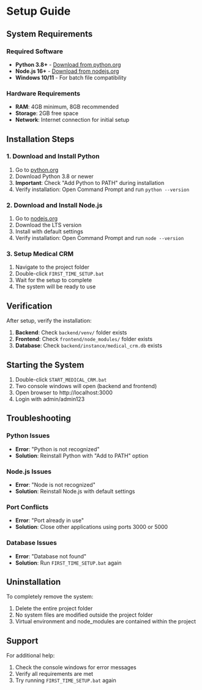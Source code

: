 # Setup Guide

## System Requirements

### Required Software
- **Python 3.8+** - [Download from python.org](https://python.org)
- **Node.js 16+** - [Download from nodejs.org](https://nodejs.org)
- **Windows 10/11** - For batch file compatibility

### Hardware Requirements
- **RAM**: 4GB minimum, 8GB recommended
- **Storage**: 2GB free space
- **Network**: Internet connection for initial setup

## Installation Steps

### 1. Download and Install Python
1. Go to [python.org](https://python.org)
2. Download Python 3.8 or newer
3. **Important**: Check "Add Python to PATH" during installation
4. Verify installation: Open Command Prompt and run `python --version`

### 2. Download and Install Node.js
1. Go to [nodejs.org](https://nodejs.org)
2. Download the LTS version
3. Install with default settings
4. Verify installation: Open Command Prompt and run `node --version`

### 3. Setup Medical CRM
1. Navigate to the project folder
2. Double-click `FIRST_TIME_SETUP.bat`
3. Wait for the setup to complete
4. The system will be ready to use

## Verification

After setup, verify the installation:

1. **Backend**: Check `backend/venv/` folder exists
2. **Frontend**: Check `frontend/node_modules/` folder exists
3. **Database**: Check `backend/instance/medical_crm.db` exists

## Starting the System

1. Double-click `START_MEDICAL_CRM.bat`
2. Two console windows will open (backend and frontend)
3. Open browser to http://localhost:3000
4. Login with admin/admin123

## Troubleshooting

### Python Issues
- **Error**: "Python is not recognized"
- **Solution**: Reinstall Python with "Add to PATH" option

### Node.js Issues
- **Error**: "Node is not recognized"
- **Solution**: Reinstall Node.js with default settings

### Port Conflicts
- **Error**: "Port already in use"
- **Solution**: Close other applications using ports 3000 or 5000

### Database Issues
- **Error**: "Database not found"
- **Solution**: Run `FIRST_TIME_SETUP.bat` again

## Uninstallation

To completely remove the system:

1. Delete the entire project folder
2. No system files are modified outside the project folder
3. Virtual environment and node_modules are contained within the project

## Support

For additional help:
1. Check the console windows for error messages
2. Verify all requirements are met
3. Try running `FIRST_TIME_SETUP.bat` again